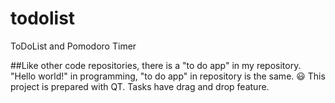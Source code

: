 # todolist
ToDoList and Pomodoro Timer

##Like other code repositories, there is a "to do app" in my repository. "Hello world!" in programming, "to do app" in repository is the same. 😃 This project is prepared with QT. Tasks have drag and drop feature.
